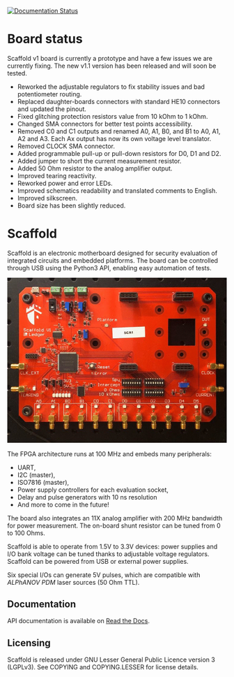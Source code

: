 [![Documentation Status](https://readthedocs.org/projects/donjonscaffold/badge/?version=latest)](https://donjonscaffold.readthedocs.io/en/latest/?badge=latest)

# Board status

Scaffold v1 board is currently a prototype and have a few issues we are
currently fixing. The new v1.1 version has been released and will soon be
tested.

- Reworked the adjustable regulators to fix stability issues and bad
  potentiometer routing.
- Replaced daughter-boards connectors with standard HE10 connectors and updated
  the pinout.
- Fixed glitching protection resistors value from 10 kOhm to 1 kOhm.
- Changed SMA connectors for better test points accessibility.
- Removed C0 and C1 outputs and renamed A0, A1, B0, and B1 to A0, A1, A2 and A3.
  Each Ax output has now its own voltage level translator.
- Removed CLOCK SMA connector.
- Added programmable pull-up or pull-down resistors for D0, D1 and D2.
- Added jumper to short the current measurement resistor.
- Added 50 Ohm resistor to the analog amplifier output.
- Improved tearing reactivity.
- Reworked power and error LEDs.
- Improved schematics readability and translated comments to English.
- Improved silkscreen.
- Board size has been slightly reduced.

# Scaffold

Scaffold is an electronic motherboard designed for security evaluation of
integrated circuits and embedded platforms. The board can be controlled through
USB using the Python3 API, enabling easy automation of tests.

![Scaffold board pictures](docs/pictures/board-anim.gif)

The FPGA architecture runs at 100 MHz and embeds many peripherals:

- UART,
- I2C (master),
- ISO7816 (master),
- Power supply controllers for each evaluation socket,
- Delay and pulse generators with 10 ns resolution
- And more to come in the future!

The board also integrates an 11X analog amplifier with 200 MHz bandwidth for
power measurement. The on-board shunt resistor can be tuned from 0 to
100 Ohms.

Scaffold is able to operate from 1.5V to 3.3V devices: power supplies and I/O
bank voltage can be tuned thanks to adjustable voltage regulators. Scaffold can
be powered from USB or external power supplies.

Six special I/Os can generate 5V pulses, which are compatible with
*ALPhANOV PDM* laser sources (50 Ohm TTL).

## Documentation

API documentation is available on [Read the Docs](https://donjonscaffold.readthedocs.io).

## Licensing

Scaffold is released under GNU Lesser General Public Licence version 3 (LGPLv3).
See COPYING and COPYING.LESSER for license details.

